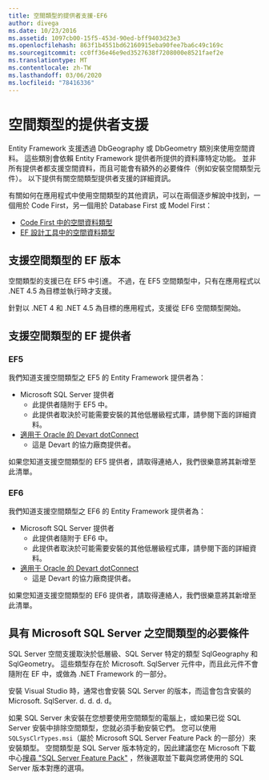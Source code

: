 ```yaml
---
title: 空間類型的提供者支援-EF6
author: divega
ms.date: 10/23/2016
ms.assetid: 1097cb00-15f5-453d-90ed-bff9403d23e3
ms.openlocfilehash: 863f1b4551bd62160915eba90fee7ba6c49c169c
ms.sourcegitcommit: cc0ff36e46e9ed3527638f7208000e8521faef2e
ms.translationtype: MT
ms.contentlocale: zh-TW
ms.lasthandoff: 03/06/2020
ms.locfileid: "78416336"
---
```

# <a name="provider-support-for-spatial-types"></a>空間類型的提供者支援
Entity Framework 支援透過 DbGeography 或 DbGeometry 類別來使用空間資料。 這些類別會依賴 Entity Framework 提供者所提供的資料庫特定功能。 並非所有提供者都支援空間資料，而且可能會有額外的必要條件（例如安裝空間類型元件）。 以下提供有關空間類型提供者支援的詳細資訊。  

有關如何在應用程式中使用空間類型的其他資訊，可以在兩個逐步解說中找到，一個用於 Code First，另一個用於 Database First 或 Model First：  

- [Code First 中的空間資料類型](~/ef6/modeling/code-first/data-types/spatial.md)  
- [EF 設計工具中的空間資料類型](~/ef6/modeling/designer/data-types/spatial.md)  

## <a name="ef-releases-that-support-spatial-types"></a>支援空間類型的 EF 版本  

空間類型的支援已在 EF5 中引進。 不過，在 EF5 空間類型中，只有在應用程式以 .NET 4.5 為目標並執行時才支援。  

針對以 .NET 4 和 .NET 4.5 為目標的應用程式，支援從 EF6 空間類型開始。  

## <a name="ef-providers-that-support-spatial-types"></a>支援空間類型的 EF 提供者  

### <a name="ef5"></a>EF5  

我們知道支援空間類型之 EF5 的 Entity Framework 提供者為：  

- Microsoft SQL Server 提供者  
    - 此提供者隨附于 EF5 中。  
    - 此提供者取決於可能需要安裝的其他低層級程式庫，請參閱下面的詳細資料。  
- [適用于 Oracle 的 Devart dotConnect](https://www.devart.com/dotconnect/oracle/)  
    - 這是 Devart 的協力廠商提供者。  

如果您知道支援空間類型的 EF5 提供者，請取得連絡人，我們很樂意將其新增至此清單。  

### <a name="ef6"></a>EF6  

我們知道支援空間類型之 EF6 的 Entity Framework 提供者為：  

- Microsoft SQL Server 提供者  
    - 此提供者隨附于 EF6 中。  
    - 此提供者取決於可能需要安裝的其他低層級程式庫，請參閱下面的詳細資料。  
- [適用于 Oracle 的 Devart dotConnect](https://www.devart.com/dotconnect/oracle/)  
    - 這是 Devart 的協力廠商提供者。  

如果您知道支援空間類型的 EF6 提供者，請取得連絡人，我們很樂意將其新增至此清單。  

## <a name="prerequisites-for-spatial-types-with-microsoft-sql-server"></a>具有 Microsoft SQL Server 之空間類型的必要條件  

SQL Server 空間支援取決於低層級、SQL Server 特定的類型 SqlGeography 和 SqlGeometry。 這些類型存在於 Microsoft. SqlServer 元件中，而且此元件不會隨附在 EF 中，或做為 .NET Framework 的一部分。  

安裝 Visual Studio 時，通常也會安裝 SQL Server 的版本，而這會包含安裝的 Microsoft. SqlServer. d. d. d. d。  

如果 SQL Server 未安裝在您想要使用空間類型的電腦上，或如果已從 SQL Server 安裝中排除空間類型，您就必須手動安裝它們。 您可以使用 `SQLSysClrTypes.msi`（屬於 Microsoft SQL Server Feature Pack 的一部分）來安裝類型。 空間類型是 SQL Server 版本特定的，因此建議您在 Microsoft 下載中心[搜尋 "SQL Server Feature Pack"](https://www.microsoft.com/search/result.aspx?q=sql+server+feature+pack) ，然後選取並下載與您將使用的 SQL Server 版本對應的選項。
